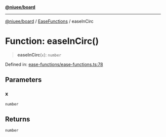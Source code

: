 [**@niuee/board**](../../../README.md)

***

[@niuee/board](../../../globals.md) / [EaseFunctions](../README.md) / easeInCirc

# Function: easeInCirc()

> **easeInCirc**(`x`): `number`

Defined in: [ease-functions/ease-functions.ts:78](https://github.com/niuee/board/blob/e6c1edcccf6525a0cc9088782c7c4653e837f533/src/ease-functions/ease-functions.ts#L78)

## Parameters

### x

`number`

## Returns

`number`
